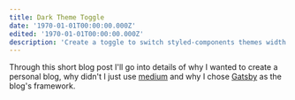 ```yaml
---
title: Dark Theme Toggle
date: '1970-01-01T00:00:00.000Z'
edited: '1970-01-01T00:00:00.000Z'
description: 'Create a toggle to switch styled-components themes width useContext.'
---
```


Through this short blog post I'll go into details of why I wanted to create a personal blog, why didn't I just use [medium](https://medium.com) and why I chose [Gatsby](https://gatsbyjs.org) as the blog's framework.
